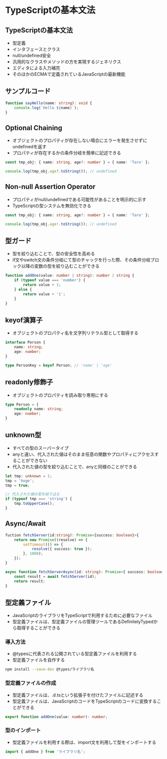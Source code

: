 # TypeScriptの基本文法

## TypeScriptの基本文法
- 型定義
- インタフェースとクラス
- null/undefined安全
- 汎用的なクラスやメソッドの方を実現するジェネリクス
- エディタによる入力補完
- そのほかのECMAで定義されているJavaScriptの最新機能

## サンプルコード
```ts
function sayHello(name: string): void {
    console.log(`Hello ${name}`);
}
```

## Optional Chaining
- オブジェクトのプロパティが存在しない場合にエラーを発生させずにundefinedを返す
- プロパティが存在するかの条件分岐を簡単に記述できる
```ts
const tmp_obj: { name: string, age?: number } = { name: 'Taro' };

console.log(tmp_obj.age?.toString()); // undefined
```

## Non-null Assertion Operator
- プロパティがnull/undefinedである可能性があることを明示的に示す
- TypeScriptの型システムを無効化できる
```ts
const tmp_obj: { name: string, age?: number } = { name: 'Taro' };

console.log(tmp_obj.age!.toString()); // undefined
```

## 型ガード
- 型を絞り込むことで、型の安全性を高める
- if文やswitch文の条件分岐にて型のチャックを行った際、その条件分岐ブロック以降の変数の型を絞り込むことができる
```ts
function addOne(value: number | string): number | string {
    if (typeof value === 'number') {
        return value + 1;
    } else {
        return value + '1';
    }
}
```

## keyof演算子
- オブジェクトのプロパティ名を文字列リテラル型として取得する
```ts
interface Person {
    name: string;
    age: number;
}

type PersonKey = keyof Person; // 'name' | 'age'
```
## readonly修飾子
- オブジェクトのプロパティを読み取り専用にする
```ts
type Person = {
    readonly name: string;
    age: number;
}
```

## unknown型
- すべての型のスーパータイプ
- anyと違い、代入された値はそのまま任意の関数やプロパティにアクセスすることができない
- 代入された値の型を絞り込むことで、anyと同様のことができる
```ts
let tmp: unknown = 1;
tmp = 'hoge';
tmp = true;

// 代入された値の型を絞り込む
if (typeof tmp === 'string') {
    tmp.toUpperCase();
}
```

## Async/Await
```ts
fuction fetchServer(id:string): Promise<{success: boolean}>{
    return new Promise((resolve) => {
        setTimeout(() => {
            resolve({ success: true });
        }, 1000);
    });
}

async function fetchServerAsync(id: string): Promise<{ success: boolean }> {
    const result = await fetchServer(id);
    return result;
}
```


## 型定義ファイル
- JavaScriptのライブラリをTypeScriptで利用するために必要なファイル
- 型定義ファイルは、型定義ファイルの管理ツールであるDefinitelyTypedから取得することができる

### 導入方法
- @typesに代表される公開されている型定義ファイルを利用する
- 型定義ファイルを自作する
```sh
npm install --save-dev @types/ライブラリ名
```

### 型定義ファイルの作成
- 型定義ファイルは、.d.tsという拡張子を付けたファイルに記述する
- 型定義ファイルは、JavaScriptのコードをTypeScriptのコードに変換することができる
```ts
export function addOne(value: number): number;
```

### 型のインポート
- 型定義ファイルを利用する際は、import文を利用して型をインポートする
```ts
import { addOne } from 'ライブラリ名';
```